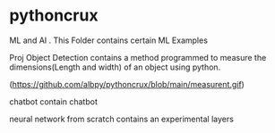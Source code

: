 # pythoncrux
ML and AI . This Folder contains certain ML Examples

Proj Object Detection contains a method programmed to measure the dimensions(Length and width) of an object using python.

(https://github.com/albpy/pythoncrux/blob/main/measurent.gif)

chatbot contain chatbot

neural network from scratch contains an experimental layers
